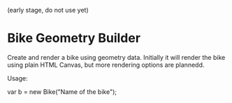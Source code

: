 (early stage, do not use yet)

# Bike Geometry Builder

Create and render a bike using geometry data. Initially it will render the bike using plain HTML Canvas, 
but more rendering options are plannedd.

Usage:

  var b = new Bike("Name of the bike");